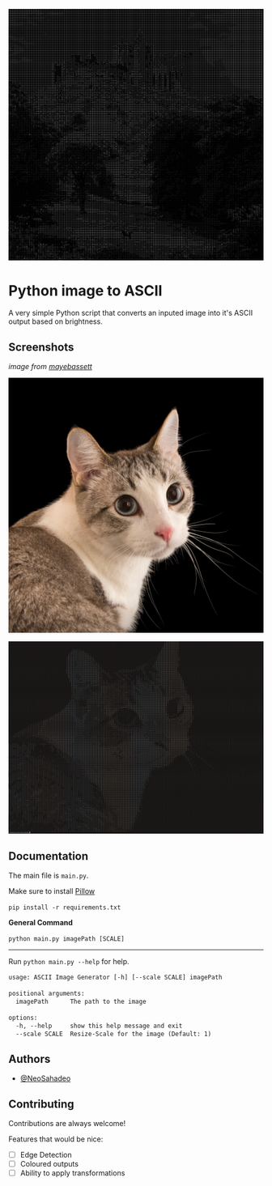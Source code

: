 ![](https://github.com/NeoSahadeo/ImageToACSII/blob/main/screenshots/Castle.png?raw=true)

# Python image to ASCII

A very simple Python script that converts an inputed image into it's ASCII output based on brightness.
## Screenshots

*image from [mayebassett](https://mayebassett.blogspot.com/2022/11/can-wild-cat-be-domesticated.html)*

![Before](https://github.com/NeoSahadeo/ImageToACSII/blob/main/screenshots/NationalGeographic_2572187_square-1117243537.jpg?raw=true)

![After](https://github.com/NeoSahadeo/ImageToACSII/blob/main/screenshots/After.png?raw=true)



## Documentation

The main file is `main.py`.

Make sure to install [Pillow](https://pillow.readthedocs.io/en/stable/)

`pip install -r requirements.txt`

**General Command**

`python main.py imagePath [SCALE]`

---

Run `python main.py --help` for help.

```
usage: ASCII Image Generator [-h] [--scale SCALE] imagePath

positional arguments:
  imagePath      The path to the image

options:
  -h, --help     show this help message and exit
  --scale SCALE  Resize-Scale for the image (Default: 1)
```
## Authors

- [@NeoSahadeo](https://www.github.com/NeoSahadeo)


## Contributing

Contributions are always welcome!

Features that would be nice:

* [ ] Edge Detection
* [ ] Coloured outputs
* [ ] Ability to apply transformations
